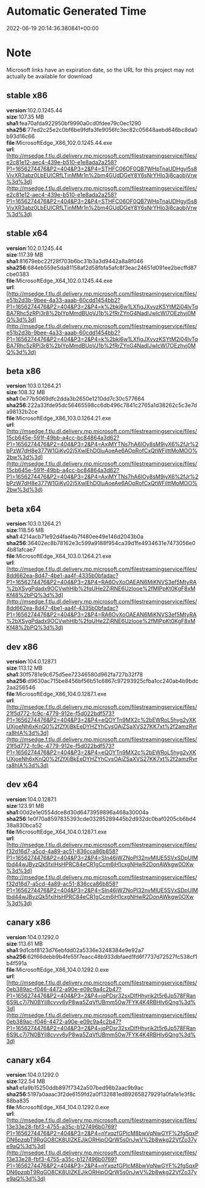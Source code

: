 # Automatic Generated Time
2022-06-19 20:14:36.380841+00:00

# Note
Microsoft links have an expiration date, so the URL for this project may not actually be available for download

## stable x86
**version**:102.0.1245.44  
**size**:107.35 MB  
**sha1**:fea70afda922950bf9990a0cd0fdee79c0ec1290  
**sha256**:77ed2c25e2c0bf6be9fdfa3fe9056fc3ec82c05648aebd646bc8da0b93d16c66  
**file**:MicrosoftEdge_X86_102.0.1245.44.exe  
**url**:[http://msedge.f.tlu.dl.delivery.mp.microsoft.com/filestreamingservice/files/e2c81e12-aec4-439e-b510-e1e8ada2a258?P1=1656274476&P2=404&P3=2&P4=STHFC06OF0QB7WHpTnaUDHgyl5s8VivXR3abz0LbEUlCRfLTinMMr1n%2bm4GUdDGeY8Y6sNrYHlo3j8caobjVrw%3d%3d](http://msedge.f.tlu.dl.delivery.mp.microsoft.com/filestreamingservice/files/e2c81e12-aec4-439e-b510-e1e8ada2a258?P1=1656274476&P2=404&P3=2&P4=STHFC06OF0QB7WHpTnaUDHgyl5s8VivXR3abz0LbEUlCRfLTinMMr1n%2bm4GUdDGeY8Y6sNrYHlo3j8caobjVrw%3d%3d)  

## stable x64
**version**:102.0.1245.44  
**size**:117.39 MB  
**sha1**:81679ebc22f28f703b6bc31b3a3d9442a8a8f046  
**sha256**:684eb559e5da81158af2d58fbfa5afc8f3eac24651d091ee2becffd87cbe0383  
**file**:MicrosoftEdge_X64_102.0.1245.44.exe  
**url**:[http://msedge.f.tlu.dl.delivery.mp.microsoft.com/filestreamingservice/files/e51b2d3b-9bee-4a33-aaab-60cdd1454bb2?P1=1656274476&P2=404&P3=2&P4=k%2bki6w1LXfjgJXvyzKSYtM2j04lvTqBA7Rhc5zRPi3r8%2bIYpMmdBUpVJ1b%2fRrZYnG4NadIJwIcWl7OEzhvj0MQ%3d%3d](http://msedge.f.tlu.dl.delivery.mp.microsoft.com/filestreamingservice/files/e51b2d3b-9bee-4a33-aaab-60cdd1454bb2?P1=1656274476&P2=404&P3=2&P4=k%2bki6w1LXfjgJXvyzKSYtM2j04lvTqBA7Rhc5zRPi3r8%2bIYpMmdBUpVJ1b%2fRrZYnG4NadIJwIcWl7OEzhvj0MQ%3d%3d)  

## beta x86
**version**:103.0.1264.21  
**size**:108.32 MB  
**sha1**:0e77b5069dfc2dda3b2650e1210dd7c30c577664  
**sha256**:222a33fde95dc56465598cc6db496c7841c2765a1d38262c5c3e7da98132b2ce  
**file**:MicrosoftEdge_X86_103.0.1264.21.exe  
**url**:[http://msedge.f.tlu.dl.delivery.mp.microsoft.com/filestreamingservice/files/15cb645e-591f-49bb-a4cc-bc84864a3d62?P1=1656274476&P2=404&P3=2&P4=AxjMYTNs7hA6IOy8sM9iyX6%2fJr%2bPzW7dH8e377W1GiKy02j5XwlEhD0luAoeAe6AOpRofCxQtWFilttMoMOO%2bw%3d%3d](http://msedge.f.tlu.dl.delivery.mp.microsoft.com/filestreamingservice/files/15cb645e-591f-49bb-a4cc-bc84864a3d62?P1=1656274476&P2=404&P3=2&P4=AxjMYTNs7hA6IOy8sM9iyX6%2fJr%2bPzW7dH8e377W1GiKy02j5XwlEhD0luAoeAe6AOpRofCxQtWFilttMoMOO%2bw%3d%3d)  

## beta x64
**version**:103.0.1264.21  
**size**:118.56 MB  
**sha1**:4214acb71e92d4fae4b7f480ee49e146d2043b0a  
**sha256**:36402ec8b78162e3c599a9188f954ca39d1fe4934631e7473056e04b81afcae7  
**file**:MicrosoftEdge_X64_103.0.1264.21.exe  
**url**:[http://msedge.f.tlu.dl.delivery.mp.microsoft.com/filestreamingservice/files/8dd662ea-8d47-4be1-aa4f-4335b0bfadac?P1=1656274476&P2=404&P3=2&P4=RA6OvXoOAEAN6MiKNVS3ef5MtyRA%2bXSygPdadx9OCVwhHlb%2fqUHe2ZjRNE6UzIooe%2fMlPpKt0KgF8xMKf48%2bPQ%3d%3d](http://msedge.f.tlu.dl.delivery.mp.microsoft.com/filestreamingservice/files/8dd662ea-8d47-4be1-aa4f-4335b0bfadac?P1=1656274476&P2=404&P3=2&P4=RA6OvXoOAEAN6MiKNVS3ef5MtyRA%2bXSygPdadx9OCVwhHlb%2fqUHe2ZjRNE6UzIooe%2fMlPpKt0KgF8xMKf48%2bPQ%3d%3d)  

## dev x86
**version**:104.0.1287.1  
**size**:113.12 MB  
**sha1**:30f5781e9c675d5ee72346580d962fa727b32f78  
**sha256**:d9630ac715be8456bf56b51c6867c97293925cfba1cc240ab4b9bdc2aa256546  
**file**:MicrosoftEdge_X86_104.0.1287.1.exe  
**url**:[http://msedge.f.tlu.dl.delivery.mp.microsoft.com/filestreamingservice/files/21f5d772-fc9c-4779-912e-f5d022bdf573?P1=1656274476&P2=404&P3=2&P4=eQOYTn9MX2c%2bEWRoL5hyg2yXKUXjoeNh6xKnQ0%2fZfXiBkEeDYHZYhCvsOAiZSaXVS27KK7xt%2f2amzRvrra8hIA%3d%3d](http://msedge.f.tlu.dl.delivery.mp.microsoft.com/filestreamingservice/files/21f5d772-fc9c-4779-912e-f5d022bdf573?P1=1656274476&P2=404&P3=2&P4=eQOYTn9MX2c%2bEWRoL5hyg2yXKUXjoeNh6xKnQ0%2fZfXiBkEeDYHZYhCvsOAiZSaXVS27KK7xt%2f2amzRvrra8hIA%3d%3d)  

## dev x64
**version**:104.0.1287.1  
**size**:123.91 MB  
**sha1**:00d2e1e0554dce8d30d6473959896a468a30004a  
**sha256**:1e0f70a8597835393cde03285289445b2d932dc0baf0205cb6bd438a830bca52  
**file**:MicrosoftEdge_X64_104.0.1287.1.exe  
**url**:[http://msedge.f.tlu.dl.delivery.mp.microsoft.com/filestreamingservice/files/f32d16d7-a5cd-4a89-ac51-836cca86b858?P1=1656274476&P2=404&P3=2&P4=SIn46jWZNoPI32nvMlUE5SVxSDpUIMtbd44wJByzQk5fxlHsHPRC84eCR1gCcm6jH1cxgNHwR2DonAWkgw0OXw%3d%3d](http://msedge.f.tlu.dl.delivery.mp.microsoft.com/filestreamingservice/files/f32d16d7-a5cd-4a89-ac51-836cca86b858?P1=1656274476&P2=404&P3=2&P4=SIn46jWZNoPI32nvMlUE5SVxSDpUIMtbd44wJByzQk5fxlHsHPRC84eCR1gCcm6jH1cxgNHwR2DonAWkgw0OXw%3d%3d)  

## canary x86
**version**:104.0.1292.0  
**size**:113.61 MB  
**sha1**:9d1cbf8123d76ebfdd02a5336e3248384e9e92a7  
**sha256**:62f66debb9b4fe55f7eacc48b933dbfaed1fd6f7737d72527fc538cf1b4f591a  
**file**:MicrosoftEdge_X86_104.0.1292.0.exe  
**url**:[http://msedge.f.tlu.dl.delivery.mp.microsoft.com/filestreamingservice/files/0eb389ac-f046-4472-a90e-e09c9a4c2b47?P1=1656274476&P2=404&P3=2&P4=jqPDsr32sxDIfHhyrjk2t5r6Jp578FRan6S9Lc7j7N0BYil8cvvv6yP8wa5ZqVfUBmm50w7FYK4K4RBHIy6Qng%3d%3d](http://msedge.f.tlu.dl.delivery.mp.microsoft.com/filestreamingservice/files/0eb389ac-f046-4472-a90e-e09c9a4c2b47?P1=1656274476&P2=404&P3=2&P4=jqPDsr32sxDIfHhyrjk2t5r6Jp578FRan6S9Lc7j7N0BYil8cvvv6yP8wa5ZqVfUBmm50w7FYK4K4RBHIy6Qng%3d%3d)  

## canary x64
**version**:104.0.1292.0  
**size**:122.54 MB  
**sha1**:efa9b15250ddb897f7342a507bed98b2aac9b9ac  
**sha256**:5197a0aaac3f2de6159fd2a0f132681ed892658279291a0fa1e1e3f8c88ba835  
**file**:MicrosoftEdge_X64_104.0.1292.0.exe  
**url**:[http://msedge.f.tlu.dl.delivery.mp.microsoft.com/filestreamingservice/files/13e33e28-fbf3-4755-a35c-b127496b0769?P1=1656274476&P2=404&P3=2&P4=nYxqzfGPIcM8bwVqNwGYF%2fgSqxPDN6pzqbT9RgGO8CK8UIZKEJikORHipOQrW5s0nJwV%2b8wkg22VfZo37ye9aQ%3d%3d](http://msedge.f.tlu.dl.delivery.mp.microsoft.com/filestreamingservice/files/13e33e28-fbf3-4755-a35c-b127496b0769?P1=1656274476&P2=404&P3=2&P4=nYxqzfGPIcM8bwVqNwGYF%2fgSqxPDN6pzqbT9RgGO8CK8UIZKEJikORHipOQrW5s0nJwV%2b8wkg22VfZo37ye9aQ%3d%3d)  

